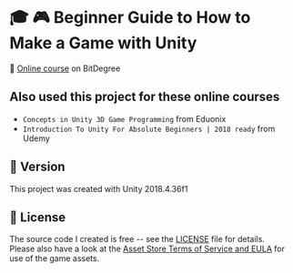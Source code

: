 # :mortar_board: :video_game: Beginner Guide to How to Make a Game with Unity

:link: [Online course](https://www.bitdegree.org/course/how-to-make-a-game-with-unity) on BitDegree

## Also used this project for these online courses

- `Concepts in Unity 3D Game Programming` from Eduonix
- `Introduction To Unity For Absolute Beginners | 2018 ready` from Udemy

## :memo: Version

This project was created with Unity 2018.4.36f1

## :page_with_curl: License

The source code I created is free -- see the [LICENSE](UNLICENSE) file for details.  
Please also have a look at the [Asset Store Terms of Service and EULA](https://unity3d.com/legal/as_terms) for use of the game assets.
